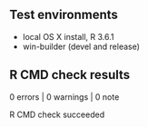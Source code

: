 ## Test environments

* local OS X install, R 3.6.1
* win-builder (devel and release)

## R CMD check results

0 errors | 0 warnings | 0 note

R CMD check succeeded


